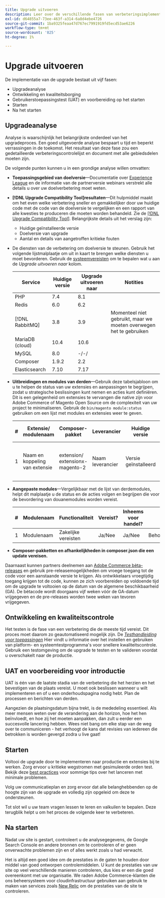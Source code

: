 ```yaml
---
title: Upgrade uitvoeren
description: Leer over de verschillende fasen van verbeteringsimplementatie voor de projecten van Adobe Commerce.
exl-id: d64855a7-73ee-463f-a314-6a8d4ebe4726
source-git-commit: 1ba9325feaa47d767ec7991919fd5ecd53ae6226
workflow-type: tm+mt
source-wordcount: '825'
ht-degree: 1%

---
```


# Upgrade uitvoeren

De implementatie van de upgrade bestaat uit vijf fasen:

- Upgradeanalyse
- Ontwikkeling en kwaliteitsborging
- Gebruikerstoepassingstest (UAT) en voorbereiding op het starten
- Starten
- Na het starten

## Upgradeanalyse

Analyse is waarschijnlijk het belangrijkste onderdeel van het upgradeproces. Een goed uitgevoerde analyse bespaart u tijd en beperkt verrassingen in de toekomst. Het resultaat van deze fase zou een gedetailleerde verbeteringscontrolelijst en document met alle gebiedsdelen moeten zijn.

De volgende punten kunnen u in een grondige analyse willen omvatten:

- **Toepassingsgebied van doelversie**—Documentatie over [Experience League](../../release/release-notes/overview.md) en de informatie van de partnerversie webinars verstrekt alle details u over uw doelverbetering moet weten.

- **[!DNL Upgrade Compatibility Tool]resultaten**—Dit hulpmiddel maakt om het even welke verbetering sneller en gemakkelijker door uw huidige code met de code van de doelversie te vergelijken en een rapport van alle kwesties te produceren die moeten worden behandeld. Zie de [[!DNL Upgrade Compatibility Tool]](../upgrade-compatibility-tool/overview.md). Belangrijkste details uit het verslag zijn:

   - Huidige geïnstalleerde versie
   - Doelversie van upgrade
   - Aantal en details van aangetroffen kritieke fouten

- De diensten van de verbetering om doelversie te steunen. Gebruik het volgende lijstmalplaatje om uit in kaart te brengen welke diensten u moet bevorderen. Gebruik de [systeemvereisten](../../installation/system-requirements.md) om te bepalen wat u aan de _Upgrade uitvoeren naar_ kolom.


  | Service | Huidige versie | Upgrade uitvoeren naar | Notities |
  |-----------------|-----------------|------------|----------------------------------------------------------|
  | PHP | 7.4 | 8.1 |                                                          |
  | Redis | 6.0 | 6.2 |                                                          |
  | [!DNL RabbitMQ] | 3.8 | 3.9 | Momenteel niet gebruikt, maar we moeten overwegen het te gebruiken |
  | MariaDB (cloud) | 10.4 | 10.6 |                                                          |
  | MySQL | 8.0 | -/-/ |                                                          |
  | Composer | 1.9.2 | 2.2 |                                                          |
  | Elasticsearch | 7.10 | 7.17 |                                                          |

- **Uitbreidingen en modules van derden**—Gebruik deze tabelsjabloon om u te helpen de status van uw extensies en aanpassingen te begrijpen, zodat u strategische beslissingen kunt nemen en acties kunt definiëren. Dit is een gelegenheid om extensies te vervangen die native zijn voor Adobe Commerce of Magento Open Source om de complexiteit van uw project te minimaliseren. Gebruik de `bin/magento module:status` gebruiken om een lijst met modules en extensies weer te geven.

  | # | Extensie/<br>modulenaam | Composer-pakket | Leverancier | Huidige versie | Functionaliteit | Compatibel met nieuwste<br>Handelsversie? | Problemen | Inheems voor handel? | Handeling | Notities |
  |---|-----------------------------|------------------------------------|-------------|-------------------|-----------------------|---------------------------------------------|--------------------------------------------------|---------------------|-------------------------|-------|
  | 1 | Naam en koppeling van extensie | extension/<br>extensionx-magento-2 | Naam leverancier | Versie geïnstalleerd | Zakelijke vereisten | Ja/Nee | Lijst met geïdentificeerde problemen waarmee deze extensie wordt geconfronteerd | Ja/Nee | Behouden/Vervangen/<br>Verwijderen |       |

- **Aangepaste modules**—Vergelijkbaar met de lijst van derdemodules, helpt dit malplaatje u de status en de acties volgen en begrijpen die voor de bevordering van douanemodules worden vereist.

  | # | Modulenaam | Functionaliteit | Vereist? | Inheems voor handel? | Handeling | Notities |
  |---|--------------|-----------------------|-----------|---------------------|---------------------|-------|
  | 1 | Modulenaam | Zakelijke vereisten | Ja/Nee | Ja/Nee | Behouden/Vervangen/verwijderen |       |

- **Composer-pakketten en afhankelijkheden in composer.json die een update vereisen.**

Daarnaast kunnen partners deelnemen aan [Adobe Commerce bèta-releases](../../release/beta.md) en gebruik pre-releasemogelijkheden om vroege toegang tot de code voor een aanstaande versie te krijgen. Als ontwikkelaars vroegtijdig toegang krijgen tot de code, kunnen ze zich voorbereiden op voldoende tijd om de upgrade te voltooien op de datum van de algemene beschikbaarheid (GA). De bètacode wordt doorgaans vijf weken vóór de GA-datum vrijgegeven en de pre-releases worden twee weken van tevoren vrijgegeven.

## Ontwikkeling en kwaliteitscontrole

Het testen is de fase van een verbetering die de meeste tijd vereist. Dit proces moet daarom zo geautomatiseerd mogelijk zijn. De _[Testhandleiding voor toepassingen](https://developer.adobe.com/commerce/testing/guide/)_ Hier vindt u informatie over het instellen en gebruiken van platform- en systeemtestprogramma&#39;s voor snellere kwaliteitscontrole. Gebruik een testomgeving om de upgrade te testen en te valideren voordat u overschakelt naar de productie.

## UAT en voorbereiding voor introductie

UAT is één van de laatste stadia van de verbetering die het herzien en het bevestigen van de plaats vereist. U moet ook beslissen wanneer u wilt implementeren en of u een onderhoudspagina nodig hebt. Plan de processen en berichten van derden.

Aangezien de plaatsingsdatum bijna trekt, is de mededeling essentieel. Als meer mensen weten over de verandering aan de horizon, hoe het hen beïnvloedt, en hoe zij het moeten aanpakken, dan zult u eerder een succesvolle lancering hebben. Wees niet bang om elke stap van de weg over te communiceren - het verhoogt de kans dat revisies van iedereen die betrokken is worden gevergd zodra u live gaat!

## Starten

Voltooi de upgrade door te implementeren naar productie en extensies bij te werken. Zorg ervoor u kritieke wegstromen met gesimuleerde orden test. Bekijk deze [best practices](../prepare/best-practices.md) voor sommige tips over het lanceren met minimale problemen.

Volg uw communicatieplan en zorg ervoor dat alle belanghebbenden op de hoogte zijn van de upgrade en volledig zijn opgeleid om deze te ondersteunen.

Tot slot wil u uw team vragen lessen te leren en valkuilen te bepalen. Deze terugblik helpt u om het proces de volgende keer te verbeteren.

## Na starten

Nadat uw site is gestart, controleert u de analysegegevens, de Google Search Console en andere bronnen om te controleren of er geen onverwachte problemen zijn en of alles werkt zoals u had verwacht.

Het is altijd een goed idee om de prestaties in de gaten te houden door middel van goed ontworpen controlemiddelen. U kunt de prestaties van uw site op veel verschillende manieren controleren, dus kies er een die goed overeenkomt met uw organisatie. We raden Adobe Commerce-klanten die ons beheersysteem voor cloudinfrastructuur gebruiken aan gebruik te maken van services zoals [New Relic](https://experienceleague.adobe.com/docs/commerce-cloud-service/user-guide/monitor/new-relic/new-relic-service.html) om de prestaties van de site te controleren.
